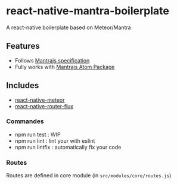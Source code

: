 # react-native-mantra-boilerplate
A react-native boilerplate based on Meteor/Mantra

## Features

* Follows [Mantrajs specification](https://kadirahq.github.io/mantra/)
* Fully works with [Mantrajs Atom Package](https://github.com/mantrajs/mantrajs-atom-package)

## Includes

* [react-native-meteor](https://github.com/inProgress-team/react-native-meteor)
* [react-native-router-flux](https://github.com/aksonov/react-native-router-flux)

### Commandes

* npm run test : WIP
* npm run lint : lint your with eslint
* npm run lintfix : automatically fix your code

### Routes

Routes are defined in core module (in `src/modules/core/routes.js`)